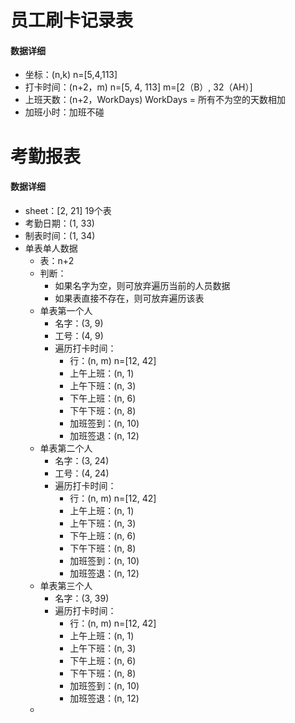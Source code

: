 # 员工刷卡记录表

#### 数据详细

- 坐标：(n,k)  n=[5,4,113]
- 打卡时间：(n+2，m) n=[5, 4, 113] m=[2（B）, 32（AH）]
- 上班天数：(n+2，WorkDays) WorkDays = 所有不为空的天数相加
- 加班小时：加班不碰



# 考勤报表

#### 数据详细

- sheet：[2, 21] 19个表
- 考勤日期：(1, 33)
- 制表时间：(1, 34)
- 单表单人数据
  - 表：n+2
  - 判断：
    - 如果名字为空，则可放弃遍历当前的人员数据
    - 如果表直接不存在，则可放弃遍历该表
  - 单表第一个人
    - 名字：(3, 9)
    - 工号：(4, 9)
    - 遍历打卡时间：
      - 行：(n, m)  n=[12, 42]
      - 上午上班：(n, 1)
      - 上午下班：(n, 3)
      - 下午上班：(n, 6)
      - 下午下班：(n, 8)
      - 加班签到：(n, 10)
      - 加班签退：(n, 12)
  - 单表第二个人
    - 名字：(3, 24)
    - 工号：(4, 24)
    - 遍历打卡时间：
      - 行：(n, m)  n=[12, 42]
      - 上午上班：(n, 1)
      - 上午下班：(n, 3)
      - 下午上班：(n, 6)
      - 下午下班：(n, 8)
      - 加班签到：(n, 10)
      - 加班签退：(n, 12)
  - 单表第三个人
    - 名字：(3, 39)
    - 遍历打卡时间：
      - 行：(n, m)  n=[12, 42]
      - 上午上班：(n, 1)
      - 上午下班：(n, 3)
      - 下午上班：(n, 6)
      - 下午下班：(n, 8)
      - 加班签到：(n, 10)
      - 加班签退：(n, 12)
  - 

